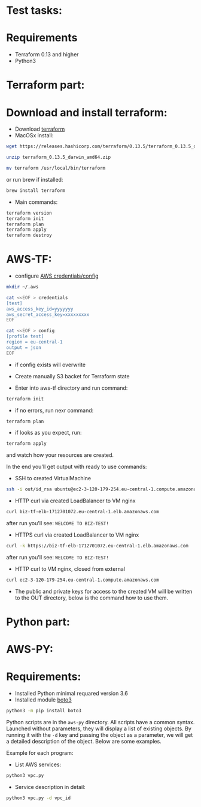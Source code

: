 # Test tasks:

# Requirements
- Terraform 0.13 and higher
- Python3

# Terraform part:

# Download and install terraform:
- Download [terraform](https://www.terraform.io/downloads.html)
- MacOSx install:
```bash
wget https://releases.hashicorp.com/terraform/0.13.5/terraform_0.13.5_darwin_amd64.zip

unzip terraform_0.13.5_darwin_amd64.zip

mv terraform /usr/local/bin/terraform
```
or run brew if installed:
```bash
brew install terraform
```

- Main commands:
```bash
terraform version
terraform init
terraform plan
terraform apply
terraform destroy 
```

# AWS-TF:
- configure [AWS credentials/config](https://docs.aws.amazon.com/cli/latest/userguide/cli-configure-files.html)
```bash
mkdir ~/.aws

cat <<EOF > credentials
[test]
aws_access_key_id=yyyyyyy
aws_secret_access_key=xxxxxxxxx
EOF

cat <<EOF > config
[profile test]
region = eu-central-1
output = json
EOF
```
- if config exists will overwrite

- Create manually S3 backet for Terraform state
- Enter into aws-tf directory and run command:
```bash
terraform init
```
- if no errors, run nexr command:
```bash
terraform plan
```
- if looks as you expect, run:
```bash
terraform apply
```
and watch how your resources are created.

In the end you'll get output with ready to use commands:
- SSH to created VirtualMachine
```bash
ssh -i out/id_rsa ubuntu@ec2-3-120-179-254.eu-central-1.compute.amazonaws.com
```
- HTTP curl via created LoadBalancer to VM nginx
```bash
curl biz-tf-elb-1712701072.eu-central-1.elb.amazonaws.com
```
after run you'll see: `WELCOME TO BIZ-TEST!` 
- HTTPS curl via created LoadBalancer to VM nginx
```bash
curl -k https://biz-tf-elb-1712701072.eu-central-1.elb.amazonaws.com
```
after run you'll see: `WELCOME TO BIZ-TEST!`
- HTTP curl to VM nginx, closed from external
```bash
curl ec2-3-120-179-254.eu-central-1.compute.amazonaws.com
```

- The public and private keys for access to the created VM will be written to the OUT directory,
below is the command how to use them.

# Python part:

# AWS-PY:
# Requirements:
- Installed Python minimal requared version 3.6
- Installed module [boto3](https://boto3.amazonaws.com/v1/documentation/api/latest/guide/quickstart.html#installation)

```bash
python3 -m pip install boto3 
```
Python scripts are in the `aws-py` directory. All scripts have a common syntax. 
Launched without parameters, they will display a list of existing objects. 
By running it with the `-d` key and passing the object as a parameter, we will get a detailed description of the object.
Below are some examples.

Example for each program:
- List AWS services:
```bash
python3 vpc.py
```
- Service description in detail:
```bash
python3 vpc.py -d vpc_id
```
